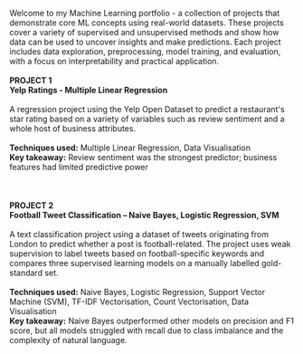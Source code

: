 Welcome to my Machine Learning portfolio - a collection of projects that demonstrate core ML concepts using real-world datasets. These projects cover a variety of supervised and unsupervised methods and show how data can be used to uncover insights and make predictions. Each project includes data exploration, preprocessing, model training, and evaluation, with a focus on interpretability and practical application.
<br>
<br>
**PROJECT 1
<br>
Yelp Ratings - Multiple Linear Regression**
<br>
<br>
A regression project using the Yelp Open Dataset to predict a restaurant's star rating based on a variety of variables such as review sentiment and a whole host of business attributes.
<br>
<br>
**Techniques used:** Multiple Linear Regression, Data Visualisation
<br>
**Key takeaway:** Review sentiment was the strongest predictor; business features had limited predictive power
<br>
<br>
<br>
<br>
**PROJECT 2
<br>
Football Tweet Classification – Naive Bayes, Logistic Regression, SVM**
<br>
<br>
A text classification project using a dataset of tweets originating from London to predict whether a post is football-related. The project uses weak supervision to label tweets based on football-specific keywords and compares three supervised learning models on a manually labelled gold-standard set.
<br>
<br>
**Techniques used:** Naive Bayes, Logistic Regression, Support Vector Machine (SVM), TF-IDF Vectorisation, Count Vectorisation, Data Visualisation
<br>
**Key takeaway:** Naive Bayes outperformed other models on precision and F1 score, but all models struggled with recall due to class imbalance and the complexity of natural language.

